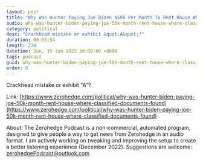 ```yaml
---
layout: post
title: "Why Was Hunter Paying Joe Biden $50k Per Month To Rent House Where Classified Documents Found?"
audio: why-was-hunter-biden-paying-joe-50k-month-rent-house-where-classified-documents-found-0
category: political
desc: "Crackhead mistake or exhibit &quot;A&quot;?"
duration: 00:03:54
length: 234
datetime: Sun, 15 Jan 2023 20:00:00 +0000
tags: podcast
guid: why-was-hunter-biden-paying-joe-50k-month-rent-house-where-classified-documents-found-0
order: 0
---
```

Crackhead mistake or exhibit &quot;A&quot;?

Link: [https://www.zerohedge.com/political/why-was-hunter-biden-paying-joe-50k-month-rent-house-where-classified-documents-found](https://www.zerohedge.com/political/why-was-hunter-biden-paying-joe-50k-month-rent-house-where-classified-documents-found)

About: The Zerohedge Podcast is a non-commercial, automated program, designed to give people a way to get news from Zerohedge in an audio format.  I am actively working on tweaking and improving the setup to create a better listening experience (December 2022).  Suggestions are welcome: [zerohedgePodcast@outlook.com](mailto:zerohedgePodcast@outlook.com)